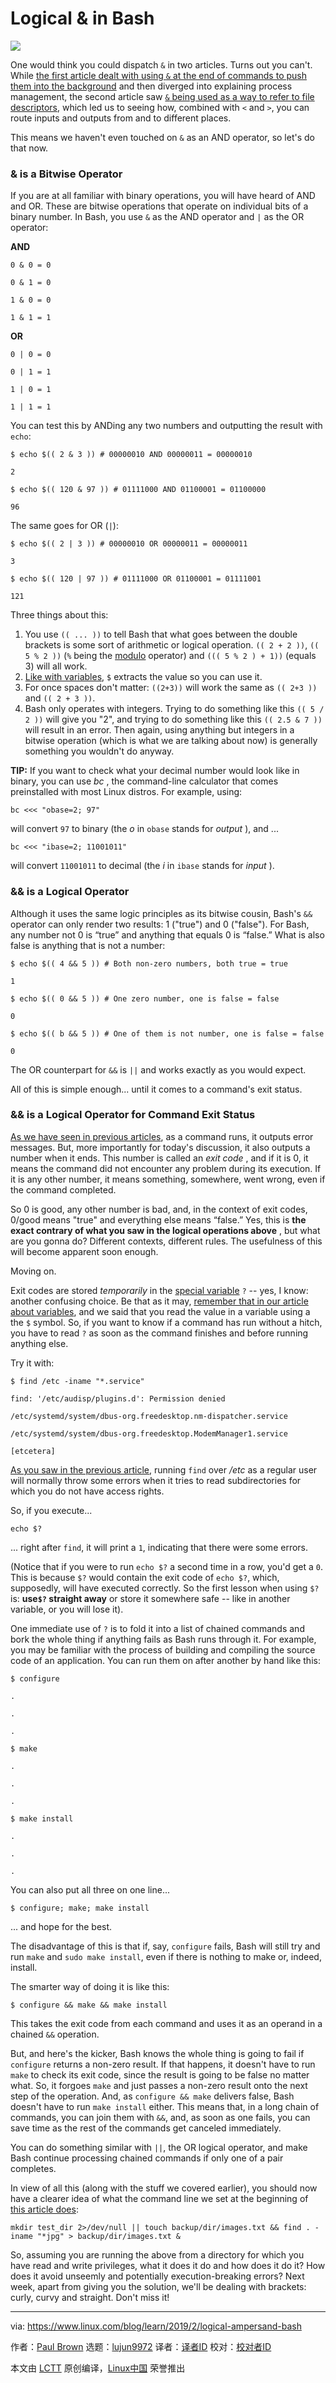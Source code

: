 [#]: collector: (lujun9972)
[#]: translator: ( )
[#]: reviewer: ( )
[#]: publisher: ( )
[#]: url: ( )
[#]: subject: (Logical & in Bash)
[#]: via: (https://www.linux.com/blog/learn/2019/2/logical-ampersand-bash)
[#]: author: (Paul Brown https://www.linux.com/users/bro66)

Logical & in Bash
======

![](https://www.linux.com/sites/lcom/files/styles/rendered_file/public/ampersand-brian-taylor-unsplash.jpg?itok=Iq6vxSNK)

One would think you could dispatch `&` in two articles. Turns out you can't. While [the first article dealt with using `&` at the end of commands to push them into the background][1] and then diverged into explaining process management, the second article saw [`&` being used as a way to refer to file descriptors][2], which led us to seeing how, combined with `<` and `>`, you can route inputs and outputs from and to different places.

This means we haven't even touched on `&` as an AND operator, so let's do that now.

### & is a Bitwise Operator

If you are at all familiar with binary operations, you will have heard of AND and OR. These are bitwise operations that operate on individual bits of a binary number. In Bash, you use `&` as the AND operator and `|` as the OR operator:

**AND**

```
0 & 0 = 0

0 & 1 = 0

1 & 0 = 0

1 & 1 = 1
```

**OR**

```
0 | 0 = 0

0 | 1 = 1

1 | 0 = 1

1 | 1 = 1
```

You can test this by ANDing any two numbers and outputting the result with `echo`:

```
$ echo $(( 2 & 3 )) # 00000010 AND 00000011 = 00000010

2

$ echo $(( 120 & 97 )) # 01111000 AND 01100001 = 01100000

96
```

The same goes for OR (`|`):

```
$ echo $(( 2 | 3 )) # 00000010 OR 00000011 = 00000011

3

$ echo $(( 120 | 97 )) # 01111000 OR 01100001 = 01111001

121
```

Three things about this:

  1. You use `(( ... ))` to tell Bash that what goes between the double brackets is some sort of arithmetic or logical operation. `(( 2 + 2 ))`, `(( 5 % 2 ))` (`%` being the [modulo][3] operator) and `((( 5 % 2 ) + 1))` (equals 3) will all work.
  2. [Like with variables][4], `$` extracts the value so you can use it.
  3. For once spaces don't matter: `((2+3))` will work the same as `(( 2+3 ))` and `(( 2 + 3 ))`.
  4. Bash only operates with integers. Trying to do something like this `(( 5 / 2 ))` will give you "2", and trying to do something like this `(( 2.5 & 7 ))` will result in an error. Then again, using anything but integers in a bitwise operation (which is what we are talking about now) is generally something you wouldn't do anyway.



**TIP:** If you want to check what your decimal number would look like in binary, you can use _bc_ , the command-line calculator that comes preinstalled with most Linux distros. For example, using:

```
bc <<< "obase=2; 97"
```

will convert `97` to binary (the _o_ in `obase` stands for _output_ ), and ...

```
bc <<< "ibase=2; 11001011"
```

will convert `11001011` to decimal (the _i_ in `ibase` stands for _input_ ).

### && is a Logical Operator

Although it uses the same logic principles as its bitwise cousin, Bash's `&&` operator can only render two results: 1 ("true") and 0 ("false"). For Bash, any number not 0 is “true” and anything that equals 0 is “false.” What is also false is anything that is not a number:

```
$ echo $(( 4 && 5 )) # Both non-zero numbers, both true = true

1

$ echo $(( 0 && 5 )) # One zero number, one is false = false

0

$ echo $(( b && 5 )) # One of them is not number, one is false = false

0
```

The OR counterpart for `&&` is `||` and works exactly as you would expect.

All of this is simple enough... until it comes to a command's exit status.

### && is a Logical Operator for Command Exit Status

[As we have seen in previous articles][2], as a command runs, it outputs error messages. But, more importantly for today's discussion, it also outputs a number when it ends. This number is called an _exit code_ , and if it is 0, it means the command did not encounter any problem during its execution. If it is any other number, it means something, somewhere, went wrong, even if the command completed.

So 0 is good, any other number is bad, and, in the context of exit codes, 0/good means "true" and everything else means “false.” Yes, this is **the exact contrary of what you saw in the logical operations above** , but what are you gonna do? Different contexts, different rules. The usefulness of this will become apparent soon enough.

Moving on.

Exit codes are stored _temporarily_ in the [special variable][5] `?` \-- yes, I know: another confusing choice. Be that as it may, [remember that in our article about variables][4], and we said that you read the value in a variable using a the `$` symbol. So, if you want to know if a command has run without a hitch, you have to read `?` as soon as the command finishes and before running anything else.

Try it with:

```
$ find /etc -iname "*.service"

find: '/etc/audisp/plugins.d': Permission denied

/etc/systemd/system/dbus-org.freedesktop.nm-dispatcher.service

/etc/systemd/system/dbus-org.freedesktop.ModemManager1.service

[etcetera]
```

[As you saw in the previous article][2], running `find` over _/etc_ as a regular user will normally throw some errors when it tries to read subdirectories for which you do not have access rights.

So, if you execute...

```
echo $?
```

... right after `find`, it will print a `1`, indicating that there were some errors.

(Notice that if you were to run `echo $?` a second time in a row, you'd get a `0`. This is because `$?` would contain the exit code of `echo $?`, which, supposedly, will have executed correctly. So the first lesson when using `$?` is: **use`$?` straight away** or store it somewhere safe -- like in another variable, or you will lose it).

One immediate use of `?` is to fold it into a list of chained commands and bork the whole thing if anything fails as Bash runs through it. For example, you may be familiar with the process of building and compiling the source code of an application. You can run them on after another by hand like this:

```
$ configure

.

.

.

$ make

.

.

.

$ make install

.

.

.
```

You can also put all three on one line...

```
$ configure; make; make install
```

... and hope for the best.

The disadvantage of this is that if, say, `configure` fails, Bash will still try and run `make` and `sudo make install`, even if there is nothing to make or, indeed, install.

The smarter way of doing it is like this:

```
$ configure && make && make install
```

This takes the exit code from each command and uses it as an operand in a chained `&&` operation.

But, and here's the kicker, Bash knows the whole thing is going to fail if `configure` returns a non-zero result. If that happens, it doesn't have to run `make` to check its exit code, since the result is going to be false no matter what. So, it forgoes `make` and just passes a non-zero result onto the next step of the operation. And, as `configure && make` delivers false, Bash doesn't have to run `make install` either. This means that, in a long chain of commands, you can join them with `&&`, and, as soon as one fails, you can save time as the rest of the commands get canceled immediately.

You can do something similar with `||`, the OR logical operator, and make Bash continue processing chained commands if only one of a pair completes.

In view of all this (along with the stuff we covered earlier), you should now have a clearer idea of what the command line we set at the beginning of [this article does][1]:

```
mkdir test_dir 2>/dev/null || touch backup/dir/images.txt && find . -iname "*jpg" > backup/dir/images.txt &
```

So, assuming you are running the above from a directory for which you have read and write privileges, what it does it do and how does it do it? How does it avoid unseemly and potentially execution-breaking errors? Next week, apart from giving you the solution, we'll be dealing with brackets: curly, curvy and straight. Don't miss it!

--------------------------------------------------------------------------------

via: https://www.linux.com/blog/learn/2019/2/logical-ampersand-bash

作者：[Paul Brown][a]
选题：[lujun9972][b]
译者：[译者ID](https://github.com/译者ID)
校对：[校对者ID](https://github.com/校对者ID)

本文由 [LCTT](https://github.com/LCTT/TranslateProject) 原创编译，[Linux中国](https://linux.cn/) 荣誉推出

[a]: https://www.linux.com/users/bro66
[b]: https://github.com/lujun9972
[1]: https://www.linux.com/blog/learn/2019/2/and-ampersand-and-linux
[2]: https://www.linux.com/blog/learn/2019/2/ampersands-and-file-descriptors-bash
[3]: https://en.wikipedia.org/wiki/Modulo_operation
[4]: https://www.linux.com/blog/learn/2018/12/bash-variables-environmental-and-otherwise
[5]: https://www.gnu.org/software/bash/manual/html_node/Special-Parameters.html
